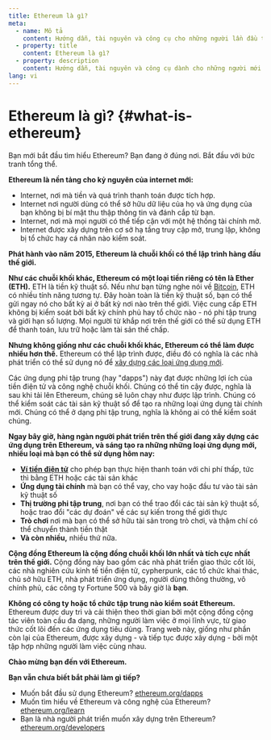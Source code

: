 ```yaml
---
title: Ethereum là gì?
meta:
  - name: Mô tả
    content: Hướng dẫn, tài nguyên và công cụ cho những người lần đầu tiên làm quen với Ethereum.
  - property: title
    content: Ethereum là gì?
  - property: description
    content: Hướng dẫn, tài nguyên và công cụ dành cho những người mới làm quen với Ethereum.
lang: vi
---
```


# Ethereum là gì? {#what-is-ethereum}

Bạn mới bắt đầu tìm hiểu Ethereum? Bạn đang ở đúng nơi. Bắt đầu với bức tranh tổng thể.

**Ethereum là nền tảng cho kỷ nguyên của internet mới:**

- Internet, nơi mà tiền và quá trình thanh toán được tích hợp.
- Internet nơi người dùng có thể sở hữu dữ liệu của họ và ứng dụng của bạn không bị bí mật thu thập thông tin và đánh cắp từ bạn.
- Internet, nơi mà mọi người có thể tiếp cận với một hệ thống tài chính mở.
- Internet được xây dựng trên cơ sở hạ tầng truy cập mở, trung lập, không bị tổ chức hay cá nhân nào kiểm soát.

**Phát hành vào năm 2015, Ethereum là chuỗi khối có thể lập trình hàng đầu thế giới.**

**Như các chuỗi khối khác, Ethereum có một loại tiền riêng có tên là Ether (ETH).** ETH là tiền kỹ thuật số. Nếu như bạn từng nghe nói về [Bitcoin](http://bitcoin.org/), ETH có nhiều tính năng tương tự. Đây hoàn toàn là tiền kỹ thuật số, bạn có thể gửi ngay nó cho bất kỳ ai ở bất kỳ nơi nào trên thế giới. Việc cung cấp ETH không bị kiểm soát bởi bất kỳ chính phủ hay tổ chức nào - nó phi tập trung và giới hạn số lượng. Mọi người từ khắp nơi trên thế giới có thể sử dụng ETH để thanh toán, lưu trữ hoặc làm tài sản thế chấp.

**Nhưng không giống như các chuỗi khối khác, Ethereum có thể làm được nhiều hơn thế.** Ethereum có thể lập trình được, điều đó có nghĩa là các nhà phát triển có thể sử dụng nó để [xây dựng các loại ứng dụng mới](/vi/dapps/).

Các ứng dụng phi tập trung (hay "dapps") này đạt được những lợi ích của tiền điện tử và công nghệ chuỗi khối. Chúng có thể tin cậy được, nghĩa là sau khi tải lên Ethereum, chúng sẽ luôn chạy như được lập trình. Chúng có thể kiểm soát các tài sản kỹ thuật số để tạo ra những loại ứng dụng tài chính mới. Chúng có thể ở dạng phi tập trung, nghĩa là không ai có thể kiểm soát chúng.

**Ngay bây giờ, hàng ngàn người phát triển trên thế giới đang xây dựng các ứng dụng trên Ethereum, và sáng tạo ra những những loại ứng dụng mới, nhiều loại mà bạn có thể sử dụng hôm nay:**

- [**Ví tiền điện tử**](/vi/wallets/) cho phép bạn thực hiện thanh toán với chi phí thấp, tức thì bằng ETH hoặc các tài sản khác
- **Ứng dụng tài chính** mà bạn có thể vay, cho vay hoặc đầu tư vào tài sản kỹ thuật số
- **Thị trường phi tập trung**, nơi bạn có thể trao đổi các tài sản kỹ thuật số, hoặc trao đổi "các dự đoán" về các sự kiến trong thế giới thực
- **Trò chơi** nơi mà bạn có thể sở hữu tài sản trong trò chơi, và thậm chí có thể chuyển thành tiền thật
- **Và còn nhiều,** nhiều thứ nữa.

**Cộng đồng Ethereum là cộng đồng chuỗi khối lớn nhất và tích cực nhất trên thế giới.** Cộng đồng này bao gồm các nhà phát triển giao thức cốt lõi, các nhà nghiên cứu kinh tế tiền điện tử, cypherpunk, các tổ chức khai thác, chủ sở hữu ETH, nhà phát triển ứng dụng, người dùng thông thường, vô chính phủ, các công ty Fortune 500 và bây giờ là **bạn**.

**Không có công ty hoặc tổ chức tập trung nào kiểm soát Ethereum.** Ethereum được duy trì và cải thiện theo thời gian bởi một cộng đồng cộng tác viên toàn cầu đa dạng, những người làm việc ở mọi lĩnh vực, từ giao thức cốt lõi đến các ứng dụng tiêu dùng. Trang web này, giống như phần còn lại của Ethereum, được xây dựng - và tiếp tục được xây dựng - bởi một tập hợp những người làm việc cùng nhau.

**Chào mừng bạn đến với Ethereum.**

**Bạn vẫn chưa biết bắt phải làm gì tiếp?**

- Muốn bắt đầu sử dụng Ethereum? [ethereum.org/dapps](/vi/dapps/)
- Muốn tìm hiểu về Ethereum và công nghệ của Ethereum? [ethereum.org/learn](/vi/learn/)
- Bạn là nhà người phát triển muốn xây dựng trên Ethereum? [ethereum.org/developers](/vi/developers/)

